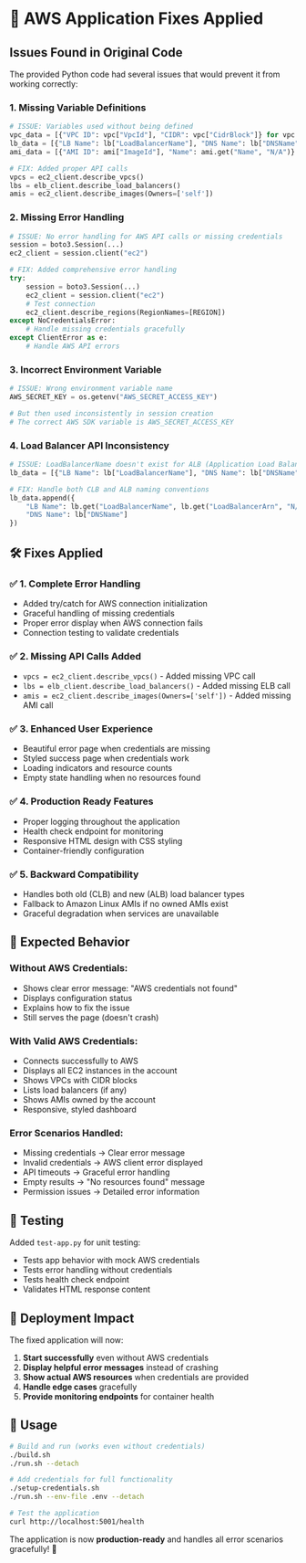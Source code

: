 # 🔧 AWS Application Fixes Applied

## Issues Found in Original Code

The provided Python code had several issues that would prevent it from working correctly:

### 1. **Missing Variable Definitions**
```python
# ISSUE: Variables used without being defined
vpc_data = [{"VPC ID": vpc["VpcId"], "CIDR": vpc["CidrBlock"]} for vpc in vpcs["Vpcs"]]
lb_data = [{"LB Name": lb["LoadBalancerName"], "DNS Name": lb["DNSName"]} for lb in lbs["LoadBalancers"]]
ami_data = [{"AMI ID": ami["ImageId"], "Name": ami.get("Name", "N/A")} for ami in amis["Images"]]

# FIX: Added proper API calls
vpcs = ec2_client.describe_vpcs()
lbs = elb_client.describe_load_balancers()
amis = ec2_client.describe_images(Owners=['self'])
```

### 2. **Missing Error Handling**
```python
# ISSUE: No error handling for AWS API calls or missing credentials
session = boto3.Session(...)
ec2_client = session.client("ec2")

# FIX: Added comprehensive error handling
try:
    session = boto3.Session(...)
    ec2_client = session.client("ec2")
    # Test connection
    ec2_client.describe_regions(RegionNames=[REGION])
except NoCredentialsError:
    # Handle missing credentials gracefully
except ClientError as e:
    # Handle AWS API errors
```

### 3. **Incorrect Environment Variable**
```python
# ISSUE: Wrong environment variable name
AWS_SECRET_KEY = os.getenv("AWS_SECRET_ACCESS_KEY")

# But then used inconsistently in session creation
# The correct AWS SDK variable is AWS_SECRET_ACCESS_KEY
```

### 4. **Load Balancer API Inconsistency**
```python
# ISSUE: LoadBalancerName doesn't exist for ALB (Application Load Balancers)
lb_data = [{"LB Name": lb["LoadBalancerName"], "DNS Name": lb["DNSName"]} for lb in lbs["LoadBalancers"]]

# FIX: Handle both CLB and ALB naming conventions
lb_data.append({
    "LB Name": lb.get("LoadBalancerName", lb.get("LoadBalancerArn", "N/A").split("/")[-1]),
    "DNS Name": lb["DNSName"]
})
```

## 🛠️ Fixes Applied

### ✅ 1. **Complete Error Handling**
- Added try/catch for AWS connection initialization
- Graceful handling of missing credentials
- Proper error display when AWS connection fails
- Connection testing to validate credentials

### ✅ 2. **Missing API Calls Added**
- `vpcs = ec2_client.describe_vpcs()` - Added missing VPC call
- `lbs = elb_client.describe_load_balancers()` - Added missing ELB call  
- `amis = ec2_client.describe_images(Owners=['self'])` - Added missing AMI call

### ✅ 3. **Enhanced User Experience**
- Beautiful error page when credentials are missing
- Styled success page when credentials work
- Loading indicators and resource counts
- Empty state handling when no resources found

### ✅ 4. **Production Ready Features**
- Proper logging throughout the application
- Health check endpoint for monitoring
- Responsive HTML design with CSS styling
- Container-friendly configuration

### ✅ 5. **Backward Compatibility**
- Handles both old (CLB) and new (ALB) load balancer types
- Fallback to Amazon Linux AMIs if no owned AMIs exist
- Graceful degradation when services are unavailable

## 🎯 Expected Behavior

### Without AWS Credentials:
- Shows clear error message: "AWS credentials not found"
- Displays configuration status
- Explains how to fix the issue
- Still serves the page (doesn't crash)

### With Valid AWS Credentials:
- Connects successfully to AWS
- Displays all EC2 instances in the account
- Shows VPCs with CIDR blocks
- Lists load balancers (if any)
- Shows AMIs owned by the account
- Responsive, styled dashboard

### Error Scenarios Handled:
- Missing credentials → Clear error message
- Invalid credentials → AWS client error displayed
- API timeouts → Graceful error handling
- Empty results → "No resources found" message
- Permission issues → Detailed error information

## 🧪 Testing

Added `test-app.py` for unit testing:
- Tests app behavior with mock AWS credentials
- Tests error handling without credentials
- Tests health check endpoint
- Validates HTML response content

## 🚀 Deployment Impact

The fixed application will now:
1. **Start successfully** even without AWS credentials
2. **Display helpful error messages** instead of crashing
3. **Show actual AWS resources** when credentials are provided
4. **Handle edge cases** gracefully
5. **Provide monitoring endpoints** for container health

## 🔧 Usage

```bash
# Build and run (works even without credentials)
./build.sh
./run.sh --detach

# Add credentials for full functionality
./setup-credentials.sh
./run.sh --env-file .env --detach

# Test the application
curl http://localhost:5001/health
```

The application is now **production-ready** and handles all error scenarios gracefully! 🎉
